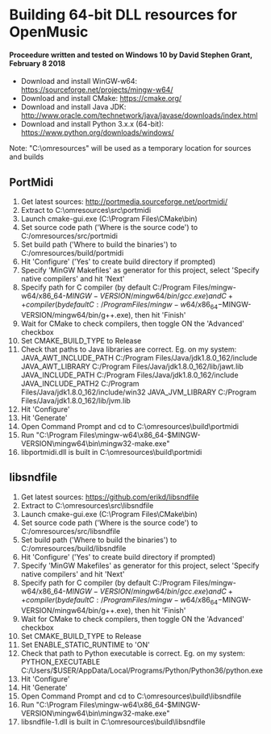 # Building 64-bit DLL resources for OpenMusic
#### Proceedure written and tested on Windows 10 by David Stephen Grant, February 8 2018

- Download and install WinGW-w64: https://sourceforge.net/projects/mingw-w64/
- Download and install CMake: https://cmake.org/
- Download and install Java JDK: http://www.oracle.com/technetwork/java/javase/downloads/index.html
- Download and install Python 3.x.x (64-bit): https://www.python.org/downloads/windows/

Note: "C:\omresources" will be used as a temporary location for sources and builds

## PortMidi
 1. Get latest sources: http://portmedia.sourceforge.net/portmidi/
 2. Extract to C:\omresources\src\portmidi
 3. Launch cmake-gui.exe (C:\Program Files\CMake\bin)
 4. Set source code path ('Where is the source code') to C:/omresources/src/portmidi
 5. Set build path ('Where to build the binaries') to C:/omresources/build/portmidi
 6. Hit 'Configure' ('Yes' to create build directory if prompted)
 7. Specify 'MinGW Makefiles' as generator for this project, select 'Specify native compilers' and hit 'Next'
 8. Specify path for C compiler (by default C:/Program Files/mingw-w64/x86_64-$MINGW-VERSION/mingw64/bin/gcc.exe) and C++ compiler (by default C:/Program Files/mingw-w64/x86_64-$MINGW-VERSION/mingw64/bin/g++.exe), then hit 'Finish'
 9. Wait for CMake to check compilers, then toggle ON the 'Advanced' checkbox
10. Set CMAKE_BUILD_TYPE to Release
11. Check that paths to Java libraries are correct.
    Eg. on my system:
    JAVA_AWT_INCLUDE_PATH C:/Program Files/Java/jdk1.8.0_162/include
    JAVA_AWT_LIBRARY      C:/Program Files/Java/jdk1.8.0_162/lib/jawt.lib
    JAVA_INCLUDE_PATH     C:/Program Files/Java/jdk1.8.0_162/include
    JAVA_INCLUDE_PATH2    C:/Program Files/Java/jdk1.8.0_162/include/win32
    JAVA_JVM_LIBRARY      C:/Program Files/Java/jdk1.8.0_162/lib/jvm.lib
12. Hit 'Configure'
13. Hit 'Generate'
14. Open Command Prompt and cd to C:\omresources\build\portmidi
15. Run "C:\Program Files\mingw-w64\x86_64-$MINGW-VERSION\mingw64\bin\mingw32-make.exe"
16. libportmidi.dll is built in C:\omresources\build\portmidi

## libsndfile
 1. Get latest sources: https://github.com/erikd/libsndfile
 2. Extract to C:\omresources\src\libsndfile
 3. Launch cmake-gui.exe (C:\Program Files\CMake\bin)
 4. Set source code path ('Where is the source code') to C:/omresources/src/libsndfile
 5. Set build path ('Where to build the binaries') to C:/omresources/build/libsndfile
 6. Hit 'Configure' ('Yes' to create build directory if prompted)
 7. Specify 'MinGW Makefiles' as generator for this project, select 'Specify native compilers' and hit 'Next'
 8. Specify path for C compiler (by default C:/Program Files/mingw-w64/x86_64-$MINGW-VERSION/mingw64/bin/gcc.exe) and C++ compiler (by default C:/Program Files/mingw-w64/x86_64-$MINGW-VERSION/mingw64/bin/g++.exe), then hit 'Finish'
 9. Wait for CMake to check compilers, then toggle ON the 'Advanced' checkbox
10. Set CMAKE_BUILD_TYPE to Release
11. Set ENABLE_STATIC_RUNTIME to 'ON'
12. Check that path to Python executable is correct.
    Eg. on my system:
    PYTHON_EXECUTABLE C:/Users/$USER/AppData/Local/Programs/Python/Python36/python.exe
13. Hit 'Configure'
14. Hit 'Generate'
15. Open Command Prompt and cd to C:\omresources\build\libsndfile
16. Run "C:\Program Files\mingw-w64\x86_64-$MINGW-VERSION\mingw64\bin\mingw32-make.exe"
17. libsndfile-1.dll is built in C:\omresources\build\libsndfile